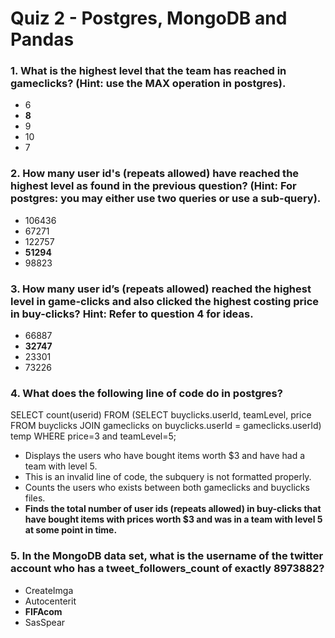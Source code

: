 # Quiz 2 - Postgres, MongoDB and Pandas

### 1. What is the highest level that the team has reached in gameclicks? (Hint: use the MAX operation in postgres).

- 6
- **8**
- 9
- 10
- 7

### 2. How many user id's (repeats allowed) have reached the highest level as found in the previous question? (Hint: For postgres: you may either use two queries or use a sub-query).

- 106436
- 67271
- 122757
- **51294**
- 98823

### 3. How many user id’s (repeats allowed) reached the highest level in game-clicks and also clicked the highest costing price in buy-clicks? Hint: Refer to question 4 for ideas.

- 66887
- **32747**
- 23301
- 73226

### 4. What does the following line of code do in postgres?

SELECT count(userid) FROM (SELECT buyclicks.userId, teamLevel, price FROM buyclicks JOIN gameclicks on buyclicks.userId = gameclicks.userId) temp WHERE price=3 and teamLevel=5;

- Displays the users who have bought items worth $3 and have had a team with level 5.
- This is an invalid line of code, the subquery is not formatted properly.
- Counts the users who exists between both gameclicks and buyclicks files.
- **Finds the total number of user ids (repeats allowed) in buy-clicks that have bought items with prices worth $3 and was in a team with level 5 at some point in time.**

### 5. In the MongoDB data set, what is the username of the twitter account who has a tweet_followers_count of exactly 8973882?

- CreateImga
- Autocenterit
- **FIFAcom**
- SasSpear